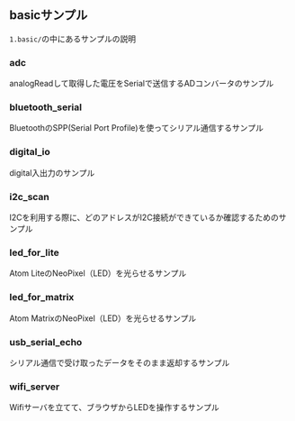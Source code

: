## basicサンプル
`1.basic/`の中にあるサンプルの説明

### adc
analogReadして取得した電圧をSerialで送信するADコンバータのサンプル

### bluetooth_serial
BluetoothのSPP(Serial Port Profile)を使ってシリアル通信するサンプル

### digital_io
digital入出力のサンプル

### i2c_scan
I2Cを利用する際に、どのアドレスがI2C接続ができているか確認するためのサンプル

### led_for_lite
Atom LiteのNeoPixel（LED）を光らせるサンプル

### led_for_matrix
Atom MatrixのNeoPixel（LED）を光らせるサンプル

### usb_serial_echo
シリアル通信で受け取ったデータをそのまま返却するサンプル

### wifi_server
Wifiサーバを立てて、ブラウザからLEDを操作するサンプル
